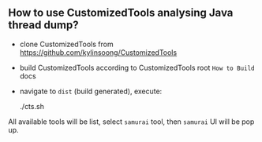 How to use CustomizedTools analysing Java thread dump?
-----------------------------------------------------

* clone CustomizedTools from https://github.com/kylinsoong/CustomizedTools
* build CustomizedTools according to CustomizedTools root `How to Build` docs
* navigate to `dist` (build generated), execute:

	./cts.sh

All available tools will be list, select `samurai` tool, then `samurai` UI will be pop up.
